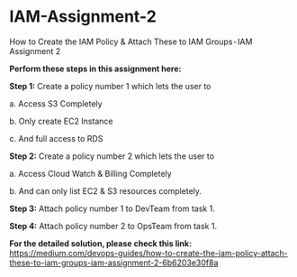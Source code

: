 # IAM-Assignment-2
How to Create the IAM Policy &amp; Attach These to IAM Groups - IAM Assignment 2

**Perform these steps in this assignment here:**

**Step 1:** Create a policy number 1 which lets the user to

a. Access S3 Completely

b. Only create EC2 Instance

c. And full access to RDS

**Step 2:** Create a policy number 2 which lets the user to

a. Access Cloud Watch & Billing Completely

b. And can only list EC2 & S3 resources completely.

**Step 3:** Attach policy number 1 to DevTeam from task 1.

**Step 4:** Attach policy number 2 to OpsTeam from task 1. 

**For the detailed solution, please check this link:** https://medium.com/devops-guides/how-to-create-the-iam-policy-attach-these-to-iam-groups-iam-assignment-2-6b6203e30f8a
